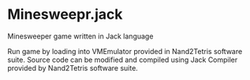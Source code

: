 # Minesweepr.jack
Minesweeper game written in Jack language

Run game by loading into VMEmulator provided in Nand2Tetris software suite. 
Source code can be modified and compiled using Jack Compiler provided by Nand2Tetris software suite.
